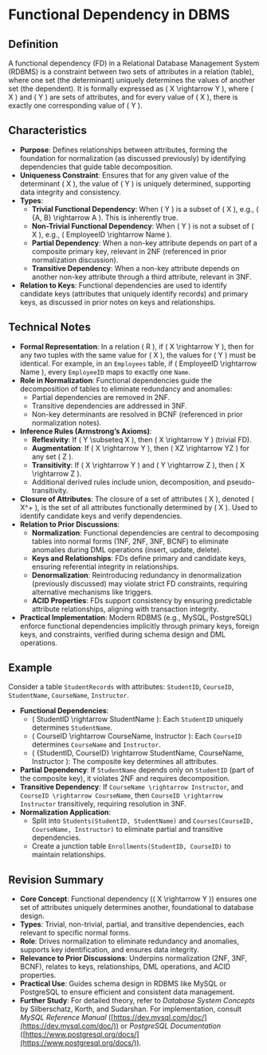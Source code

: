 # Functional Dependency in DBMS

## Definition

A functional dependency (FD) in a Relational Database Management System (RDBMS) is a constraint between two sets of attributes in a relation (table), where one set (the determinant) uniquely determines the values of another set (the dependent). It is formally expressed as ( X \rightarrow Y ), where ( X ) and ( Y ) are sets of attributes, and for every value of ( X ), there is exactly one corresponding value of ( Y ).

## Characteristics

- **Purpose**: Defines relationships between attributes, forming the foundation for normalization (as discussed previously) by identifying dependencies that guide table decomposition.
- **Uniqueness Constraint**: Ensures that for any given value of the determinant ( X ), the value of ( Y ) is uniquely determined, supporting data integrity and consistency.
- **Types**:
    - **Trivial Functional Dependency**: When ( Y ) is a subset of ( X ), e.g., ( {A, B} \rightarrow A ). This is inherently true.
    - **Non-Trivial Functional Dependency**: When ( Y ) is not a subset of ( X ), e.g., ( EmployeeID \rightarrow Name ).
    - **Partial Dependency**: When a non-key attribute depends on part of a composite primary key, relevant in 2NF (referenced in prior normalization discussion).
    - **Transitive Dependency**: When a non-key attribute depends on another non-key attribute through a third attribute, relevant in 3NF.
- **Relation to Keys**: Functional dependencies are used to identify candidate keys (attributes that uniquely identify records) and primary keys, as discussed in prior notes on keys and relationships.

## Technical Notes

- **Formal Representation**: In a relation ( R ), if ( X \rightarrow Y ), then for any two tuples with the same value for ( X ), the values for ( Y ) must be identical. For example, in an `Employees` table, if ( EmployeeID \rightarrow Name ), every `EmployeeID` maps to exactly one `Name`.
- **Role in Normalization**: Functional dependencies guide the decomposition of tables to eliminate redundancy and anomalies:
    - Partial dependencies are removed in 2NF.
    - Transitive dependencies are addressed in 3NF.
    - Non-key determinants are resolved in BCNF (referenced in prior normalization notes).
- **Inference Rules (Armstrong’s Axioms)**:
    - **Reflexivity**: If ( Y \subseteq X ), then ( X \rightarrow Y ) (trivial FD).
    - **Augmentation**: If ( X \rightarrow Y ), then ( XZ \rightarrow YZ ) for any set ( Z ).
    - **Transitivity**: If ( X \rightarrow Y ) and ( Y \rightarrow Z ), then ( X \rightarrow Z ).
    - Additional derived rules include union, decomposition, and pseudo-transitivity.
- **Closure of Attributes**: The closure of a set of attributes ( X ), denoted ( X^+ ), is the set of all attributes functionally determined by ( X ). Used to identify candidate keys and verify dependencies.
- **Relation to Prior Discussions**:
    - **Normalization**: Functional dependencies are central to decomposing tables into normal forms (1NF, 2NF, 3NF, BCNF) to eliminate anomalies during DML operations (insert, update, delete).
    - **Keys and Relationships**: FDs define primary and candidate keys, ensuring referential integrity in relationships.
    - **Denormalization**: Reintroducing redundancy in denormalization (previously discussed) may violate strict FD constraints, requiring alternative mechanisms like triggers.
    - **ACID Properties**: FDs support consistency by ensuring predictable attribute relationships, aligning with transaction integrity.
- **Practical Implementation**: Modern RDBMS (e.g., MySQL, PostgreSQL) enforce functional dependencies implicitly through primary keys, foreign keys, and constraints, verified during schema design and DML operations.

## Example

Consider a table `StudentRecords` with attributes: `StudentID`, `CourseID`, `StudentName`, `CourseName`, `Instructor`.

- **Functional Dependencies**:
    - ( StudentID \rightarrow StudentName ): Each `StudentID` uniquely determines `StudentName`.
    - ( CourseID \rightarrow CourseName, Instructor ): Each `CourseID` determines `CourseName` and `Instructor`.
    - ( {StudentID, CourseID} \rightarrow StudentName, CourseName, Instructor ): The composite key determines all attributes.
- **Partial Dependency**: If `StudentName` depends only on `StudentID` (part of the composite key), it violates 2NF and requires decomposition.
- **Transitive Dependency**: If `CourseName \rightarrow Instructor`, and `CourseID \rightarrow CourseName`, then `CourseID \rightarrow Instructor` transitively, requiring resolution in 3NF.
- **Normalization Application**:
    - Split into `Students(StudentID, StudentName)` and `Courses(CourseID, CourseName, Instructor)` to eliminate partial and transitive dependencies.
    - Create a junction table `Enrollments(StudentID, CourseID)` to maintain relationships.

## Revision Summary

- **Core Concept**: Functional dependency (( X \rightarrow Y )) ensures one set of attributes uniquely determines another, foundational to database design.
- **Types**: Trivial, non-trivial, partial, and transitive dependencies, each relevant to specific normal forms.
- **Role**: Drives normalization to eliminate redundancy and anomalies, supports key identification, and ensures data integrity.
- **Relevance to Prior Discussions**: Underpins normalization (2NF, 3NF, BCNF), relates to keys, relationships, DML operations, and ACID properties.
- **Practical Use**: Guides schema design in RDBMS like MySQL or PostgreSQL to ensure efficient and consistent data management.
- **Further Study**: For detailed theory, refer to _Database System Concepts_ by Silberschatz, Korth, and Sudarshan. For implementation, consult _MySQL Reference Manual_ ([https://dev.mysql.com/doc/](https://dev.mysql.com/doc/)) or _PostgreSQL Documentation_ ([https://www.postgresql.org/docs/](https://www.postgresql.org/docs/)).